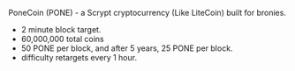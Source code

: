PoneCoin (PONE) - a Scrypt cryptocurrency (Like LiteCoin) built for bronies.

 - 2 minute block target.
 - 60,000,000 total coins
 - 50 PONE per block, and after 5 years, 25 PONE per block.
 - difficulty retargets every 1 hour.